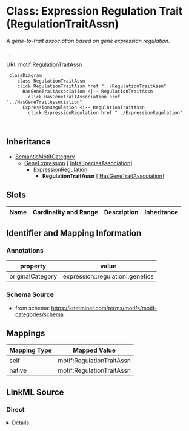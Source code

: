 

# Class: Expression Regulation Trait (RegulationTraitAssn) 


_A gene-to-trait association based on gene expression regulation._

__





URI: [motif:RegulationTraitAssn](https://knetminer.com/terms/motifs/motif-categories/RegulationTraitAssn)






```mermaid
 classDiagram
    class RegulationTraitAssn
    click RegulationTraitAssn href "../RegulationTraitAssn"
      HasGeneTraitAssociation <|-- RegulationTraitAssn
        click HasGeneTraitAssociation href "../HasGeneTraitAssociation"
      ExpressionRegulation <|-- RegulationTraitAssn
        click ExpressionRegulation href "../ExpressionRegulation"
      
      
```





## Inheritance
* [SemanticMotifCategory](SemanticMotifCategory.md)
    * [GeneExpression](GeneExpression.md) [ [IntraSpeciesAssociation](IntraSpeciesAssociation.md)]
        * [ExpressionRegulation](ExpressionRegulation.md)
            * **RegulationTraitAssn** [ [HasGeneTraitAssociation](HasGeneTraitAssociation.md)]



## Slots

| Name | Cardinality and Range | Description | Inheritance |
| ---  | --- | --- | --- |









## Identifier and Mapping Information





### Annotations

| property | value |
| --- | --- |
| originalCategory | expression::regulation::genetics |




### Schema Source


* from schema: https://knetminer.com/terms/motifs/motif-categories/schema




## Mappings

| Mapping Type | Mapped Value |
| ---  | ---  |
| self | motif:RegulationTraitAssn |
| native | motif:RegulationTraitAssn |







## LinkML Source

<!-- TODO: investigate https://stackoverflow.com/questions/37606292/how-to-create-tabbed-code-blocks-in-mkdocs-or-sphinx -->

### Direct

<details>
```yaml
name: RegulationTraitAssn
annotations:
  originalCategory:
    tag: originalCategory
    value: expression::regulation::genetics
description: 'A gene-to-trait association based on gene expression regulation.

  '
title: Expression Regulation Trait
notes:
- 'original category no: 2.4'
from_schema: https://knetminer.com/terms/motifs/motif-categories/schema
is_a: ExpressionRegulation
mixins:
- HasGeneTraitAssociation

```
</details>

### Induced

<details>
```yaml
name: RegulationTraitAssn
annotations:
  originalCategory:
    tag: originalCategory
    value: expression::regulation::genetics
description: 'A gene-to-trait association based on gene expression regulation.

  '
title: Expression Regulation Trait
notes:
- 'original category no: 2.4'
from_schema: https://knetminer.com/terms/motifs/motif-categories/schema
is_a: ExpressionRegulation
mixins:
- HasGeneTraitAssociation

```
</details>